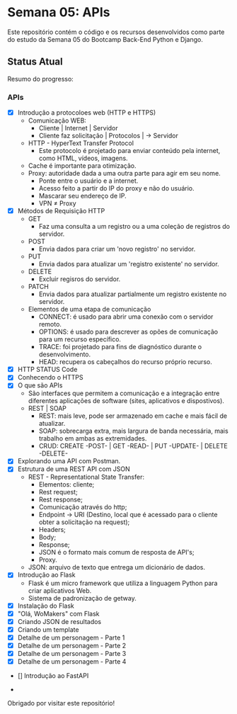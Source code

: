 # Semana 05: APIs

Este repositório contém o código e os recursos desenvolvidos como parte do estudo da Semana 05 do Bootcamp Back-End Python e Django.

## Status Atual

Resumo do progresso:

### APIs

- [x] Introdução a protocoloes web (HTTP e HTTPS)
    - Comunicação WEB:
      - Cliente | Internet | Servidor
      - Cliente faz solicitação | Protocolos | -> Servidor 
    - HTTP - HyperText Transfer Protocol
      - Este protocolo é projetado para enviar conteúdo pela internet, como HTML, vídeos, imagens.
    - Cache é importante para otimização.
    - Proxy: autoridade dada a uma outra parte para agir em seu nome.
      - Ponte entre o usuário e a internet.
      - Acesso feito a partir do IP do proxy e não do usuário.
      - Mascarar seu endereço de IP.
      - VPN ≠ Proxy
- [x] Métodos de Requisição HTTP
  - GET 
    - Faz uma consulta a um registro ou a uma coleção de registros do servidor.
  - POST
    - Envia dados para criar um 'novo registro' no servidor.
  - PUT
    - Envia dados para atualizar um 'registro existente' no servidor.
  - DELETE
    - Excluir regisros do servidor.
  - PATCH 
    - Envia dados para atualizar partialmente um registro existente no servidor.
  - Elementos de uma etapa de comunicação
    - CONNECT: é usado para abrir uma conexão com o servidor remoto.
    - OPTIONS: é usado para descrever as opões de comunicação para um recurso específico.
    - TRACE: foi projetado para fins de diagnóstico durante o desenvolvimento.
    - HEAD: recupera os cabeçalhos do recurso próprio recurso.
- [x] HTTP STATUS Code 
- [x] Conhecendo o HTTPS
- [x] O que são APIs
  - São interfaces que permitem a comunicação e a integração entre diferentes aplicações de software (sites, aplicativos e dispostivos).
  - REST | SOAP 
    - REST: mais leve, pode ser armazenado em cache e mais fácil de atualizar.
    - SOAP: sobrecarga extra, mais largura de banda necessária, mais trabalho em ambas as extremidades.
    - CRUD: CREATE -POST- | GET -READ- | PUT -UPDATE- | DELETE -DELETE-
- [x] Explorando uma API com Postman.
- [x] Estrutura de uma REST API com JSON
  - REST - Representational State Transfer:
    - Elementos: cliente;
    - Rest request;
    - Rest response;
    - Comunicação através do http;
    - Endpoint -> URI (Destino, local que é acessado para o cliente obter a solicitação na request);
    - Headers;
    - Body;
    - Response;
    - JSON é o formato mais comum de resposta de API's;
    - Proxy.
  - JSON: arquivo de texto que entrega um dicionário de dados.
- [x] Introdução ao Flask
  - Flask é um micro framework que utiliza a linguagem Python para criar aplicativos Web.
  - Sistema de padronização de getway.
- [x] Instalação do Flask
- [x] "Olá, WoMakers" com Flask
- [x] Criando JSON de resultados
- [x] Criando um template
- [x] Detalhe de um personagem - Parte 1
- [x] Detalhe de um personagem - Parte 2
- [x] Detalhe de um personagem - Parte 3
- [x] Detalhe de um personagem - Parte 4
- [] Introdução ao FastAPI





- 

  

Obrigado por visitar este repositório!
